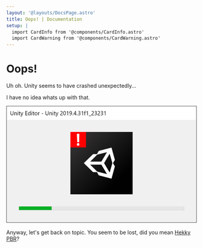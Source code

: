 ```yaml
---
layout: '@layouts/DocsPage.astro'
title: Oops! | Documentation
setup: | 
  import CardInfo from '@components/CardInfo.astro'
  import CardWarning from '@components/CardWarning.astro'
---
```

# Oops!

<div class="wrapper-404">
<div class="content-left">

Uh oh. Unity seems to have crashed unexpectedly...

I have no idea whats up with that.

</div>
<div class="content-right">

![Unity Editor Crash Window](/shared/img/unity-crash.png)

</div>
</div>

Anyway, let's get back on topic. You seem to be lost, did you mean [Hekky PBR](/en/shaders/hekky-pbr)?
